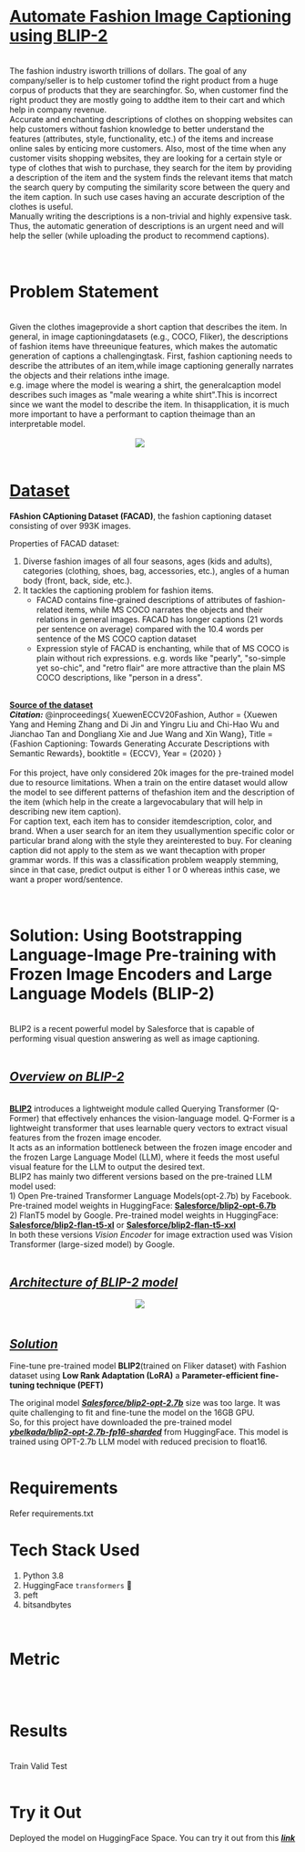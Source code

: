 </br>

# <u>**Automate Fashion Image Captioning using BLIP-2**</u> # 
</br>
The fashion industry isworth trillions of dollars. The goal of any company/seller is to help customer tofind the right product from a huge corpus of products that they are searchingfor. So, when customer find the right product they are mostly going to addthe item to their cart and which help in company revenue.</br>
Accurate and enchanting descriptions of clothes on shopping websites can help customers without fashion knowledge to better understand the features (attributes, style, functionality, etc.) of the items and increase online sales by enticing more customers. Also, most of the time when any customer visits shopping websites, they are looking for a certain style or type of clothes that wish to purchase, they search for the item by providing a description of the item and the system finds the relevant items that match the search query by computing the similarity score between the query and the item caption. In such use cases having an accurate description of the clothes is useful.</br>
Manually writing the descriptions is a non-trivial and highly expensive task. Thus, the automatic generation of descriptions is an urgent need and will help the seller (while uploading the product to recommend captions).
</br>
</br>
</br>

# **Problem Statement** #
</br>
Given the clothes imageprovide a short caption that describes the item. In general, in image captioningdatasets (e.g., COCO, Fliker), the descriptions of fashion items have threeunique features, which makes the automatic generation of captions a challengingtask. First, fashion captioning needs to describe the attributes of an item,while image captioning generally narrates the objects and their relations inthe image.</br>
e.g. image where the model is wearing a shirt, the generalcaption model describes such images as "male wearing a white shirt".This is incorrect since we want the model to describe the item. In thisapplication, it is much more important to have a performant to caption theimage than an interpretable model.
</br>
</br>
&nbsp;&nbsp;&nbsp;&nbsp;&nbsp;&nbsp; &nbsp;&nbsp;&nbsp;&nbsp;&nbsp;&nbsp; &nbsp;&nbsp;&nbsp;&nbsp;&nbsp;&nbsp; &nbsp;&nbsp;&nbsp;&nbsp;&nbsp;&nbsp; &nbsp;&nbsp;&nbsp;&nbsp;&nbsp;&nbsp; &nbsp;&nbsp;&nbsp;&nbsp;&nbsp;&nbsp; &nbsp;&nbsp;&nbsp;&nbsp;&nbsp;&nbsp; &nbsp;&nbsp;&nbsp;&nbsp;&nbsp;&nbsp; <img src="images\challange_image_text.png"/>
</br>
</br>

# <u>**Dataset**</u> #
**FAshion CAptioning Dataset (FACAD)**, the fashion captioning dataset consisting of over 993K images. 

Properties of FACAD dataset:
1. Diverse fashion images of all four seasons, ages (kids and adults), categories (clothing, shoes, bag, accessories,
etc.), angles of a human body (front, back, side, etc.). 
2. It tackles the captioning problem for fashion items.
    * FACAD contains fine-grained descriptions of attributes of fashion-related items, while MS COCO narrates the objects and their relations in general images. FACAD has longer captions (21 words per sentence on average) compared with the 10.4 words per sentence of the MS COCO caption dataset
    * Expression style of FACAD is enchanting, while that of MS COCO is plain without rich expressions. e.g. words like "pearly", "so-simple yet so-chic", and 
"retro flair" are more attractive than the plain MS COCO descriptions, like "person in a dress".

</br>
<b><a href="https://github.com/xuewyang/Fashion_Captioning"> Source of the dataset</a></b>
</br>
<b><i>Citation:</i></b>
@inproceedings{
    XuewenECCV20Fashion,
    Author = {Xuewen Yang and Heming Zhang and Di Jin and Yingru Liu and Chi-Hao Wu and Jianchao Tan and Dongliang Xie and Jue Wang and Xin Wang},
    Title = {Fashion Captioning: Towards Generating Accurate Descriptions with Semantic Rewards},
    booktitle = {ECCV},
    Year = {2020}
    }
</br>
</br>
For this project, have only considered 20k images for the pre-trained model due to resource limitations. When a train on the entire dataset would allow the model to see different patterns of thefashion item and the description of the item (which help in the create a largevocabulary that will help in describing new item caption).
</br>
For caption text, each item has to consider itemdescription, color, and brand. When a user search for an item they usuallymention specific color or particular brand along with the style they areinterested to buy. For cleaning caption did not apply to the stem as we want thecaption with proper grammar words. If this was a classification problem weapply stemming, since in that case, predict output is either 1 or 0 whereas inthis case, we want a proper word/sentence.
</br>
</br>
</br>

# **Solution: Using Bootstrapping Language-Image Pre-training with Frozen Image Encoders and Large Language Models (BLIP-2)** #
</br>
BLIP2 is a recent powerful model by Salesforce that is capable of performing visual question answering as well as image captioning.
</br>
</br>

## <u>*Overview on BLIP-2*</u> ##

</br>
<b><a href="https://arxiv.org/abs/2301.12597">BLIP2</a></b> introduces a lightweight module called Querying Transformer (Q-Former) that effectively enhances the vision-language model. Q-Former is a lightweight transformer that uses learnable query vectors to extract visual features from the frozen image encoder. </br>
It acts as an information bottleneck between the frozen image encoder and the frozen Large Language Model (LLM), where it feeds the most useful visual feature for the LLM to output the desired text. 
</br>
BLIP2 has mainly two different versions based on the pre-trained LLM model used:
</br>    1) Open Pre-trained Transformer Language Models(opt-2.7b) by Facebook. Pre-trained model weights in HuggingFace: <b><a href="https://huggingface.co/Salesforce/blip2-opt-6.7b">Salesforce/blip2-opt-6.7b</a></b>
</br>    2) FlanT5 model by Google. Pre-trained model weights in HuggingFace: <b><a href="https://huggingface.co/https://huggingface.co/Salesforce/blip2-flan-t5-xl"> Salesforce/blip2-flan-t5-xl</a></b> or <b><a href="https://huggingface.co/https://huggingface.co/Salesforce/blip2-flan-t5-xxl">Salesforce/blip2-flan-t5-xxl</a></b>
</br>
In both these versions <i>Vision Encoder</i> for image extraction used was Vision Transformer (large-sized model) by Google.
</br>
</br>

## <u>*Architecture of BLIP-2 model*</u> ##
&nbsp;&nbsp;&nbsp;&nbsp;&nbsp;&nbsp; &nbsp;&nbsp;&nbsp;&nbsp;&nbsp;&nbsp; &nbsp;&nbsp;&nbsp;&nbsp;&nbsp;&nbsp; &nbsp;&nbsp;&nbsp;&nbsp;&nbsp;&nbsp; &nbsp;&nbsp;&nbsp;&nbsp;&nbsp;&nbsp; &nbsp;&nbsp;&nbsp;&nbsp;&nbsp;&nbsp; &nbsp;&nbsp;&nbsp;&nbsp;&nbsp;&nbsp; &nbsp;&nbsp;&nbsp;&nbsp;&nbsp;&nbsp; <img src="images\BLIP-2.png"/>
</br>
</br>

## <u>*Solution*</u> ##

Fine-tune pre-trained model **BLIP2**(trained on Fliker dataset) with Fashion dataset using **Low Rank Adaptation (LoRA)** a **Parameter-efficient fine-tuning technique (PEFT)**
</br>

The original model <b><u><i><a href="https://huggingface.co/Salesforce/blip2-opt-2.7b">Salesforce/blip2-opt-2.7b</a></i></u></b> size was too large. It was quite challenging to fit and fine-tune the model on the 16GB GPU.
</br>
So, for this project have downloaded the pre-trained model <b><u><i><a href="https://huggingface.co/ybelkada/blip2-opt-2.7b-fp16-sharded">ybelkada/blip2-opt-2.7b-fp16-sharded</a></i></u></b> from HuggingFace. This model is trained using OPT-2.7b LLM model with  reduced precision to float16.
</br>
</br>

# **Requirements** #
Refer requirements.txt 
</br>

# **Tech Stack Used** #

1) Python 3.8 </br>
2) HuggingFace `transformers` 🤗</br>
3) peft</br>
4) bitsandbytes</br>

</br>

# **Metric** #
</br>

</br>

# **Results** #
</br>
Train
Valid
Test
</br>
</br>

# **Try it Out** #

Deployed the model on HuggingFace Space. You can try it out from this <b><u><i><a href= "">link</a></i></u></b> 

